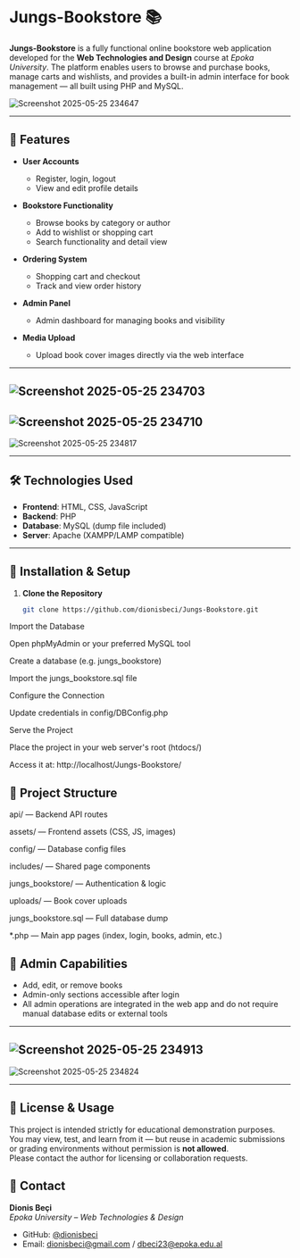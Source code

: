 # Jungs-Bookstore 📚

**Jungs-Bookstore** is a fully functional online bookstore web application developed for the **Web Technologies and Design** course at *Epoka University*. The platform enables users to browse and purchase books, manage carts and wishlists, and provides a built-in admin interface for book management — all built using PHP and MySQL.

![Screenshot 2025-05-25 234647](https://github.com/user-attachments/assets/c19087c9-fc4f-4c7a-9c48-340376bbe940)

---

## 🌟 Features

- **User Accounts**
  - Register, login, logout
  - View and edit profile details

- **Bookstore Functionality**
  - Browse books by category or author
  - Add to wishlist or shopping cart
  - Search functionality and detail view

- **Ordering System**
  - Shopping cart and checkout
  - Track and view order history

- **Admin Panel**
  - Admin dashboard for managing books and visibility

- **Media Upload**
  - Upload book cover images directly via the web interface


---
![Screenshot 2025-05-25 234703](https://github.com/user-attachments/assets/e83d8445-c555-4e7a-9420-d8bc4a4848dc)
---
![Screenshot 2025-05-25 234710](https://github.com/user-attachments/assets/b27e957b-936c-4901-a619-5064d2d38bdc)
---
![Screenshot 2025-05-25 234817](https://github.com/user-attachments/assets/01a6b52f-5303-4f84-9102-70650f614e8f)


---

## 🛠️ Technologies Used

- **Frontend**: HTML, CSS, JavaScript
- **Backend**: PHP
- **Database**: MySQL (dump file included)
- **Server**: Apache (XAMPP/LAMP compatible)

---

## 🚀 Installation & Setup

1. **Clone the Repository**
   ```bash
   git clone https://github.com/dionisbeci/Jungs-Bookstore.git
Import the Database

Open phpMyAdmin or your preferred MySQL tool

Create a database (e.g. jungs_bookstore)

Import the jungs_bookstore.sql file

Configure the Connection

Update credentials in config/DBConfig.php

Serve the Project

Place the project in your web server's root (htdocs/)

Access it at: http://localhost/Jungs-Bookstore/


## 📁 Project Structure

api/ — Backend API routes

assets/ — Frontend assets (CSS, JS, images)

config/ — Database config files

includes/ — Shared page components

jungs_bookstore/ — Authentication & logic

uploads/ — Book cover uploads

jungs_bookstore.sql — Full database dump

*.php — Main app pages (index, login, books, admin, etc.)


## 🔐 Admin Capabilities

- Add, edit, or remove books  
- Admin-only sections accessible after login  
- All admin operations are integrated in the web app and do not require manual database edits or external tools

---
![Screenshot 2025-05-25 234913](https://github.com/user-attachments/assets/71cc169d-5941-41c6-98a2-9ea6d2d638ee)
---
![Screenshot 2025-05-25 234824](https://github.com/user-attachments/assets/76249d75-865c-42f5-8c9d-8cb8e653b4ed)

---

## 📄 License & Usage

This project is intended strictly for educational demonstration purposes.  
You may view, test, and learn from it — but reuse in academic submissions or grading environments without permission is **not allowed**.  
Please contact the author for licensing or collaboration requests.

## 👤 Contact

**Dionis Beçi**  
_Epoka University – Web Technologies & Design_  
- GitHub: [@dionisbeci](https://github.com/dionisbeci)  
- Email: [dionisbeci@gmail.com](mailto:dionisbeci@gmail.com) / [dbeci23@epoka.edu.al](mailto:dbeci23@epoka.edu.al)
